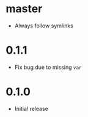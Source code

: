 # master

* Always follow symlinks

# 0.1.1

* Fix bug due to missing `var`

# 0.1.0

* Initial release
